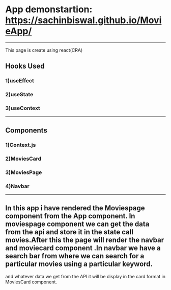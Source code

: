 # App demonstartion: https://sachinbiswal.github.io/MovieApp/
__________________________________________________________________________________________________________________________________________________
This page is create using react(CRA)
## Hooks Used
### 1)useEffect
### 2)useState
### 3)useContext
--------------------------------------------------------------------------------------------------------------------------------------------------
## Components 
### 1)Context.js
### 2)MoviesCard
### 3)MoviesPage
### 4)Navbar
--------------------------------------------------------------------------------------------------------------------------------------------------
## In this app i have rendered the Moviespage component from the App component. In moviespage component we can get the data from the api and store it in the state call movies.After this the page will render the navbar and moviecard component .In navbar we have a search bar from where we can search for a particular movies using a particular keyword.
and whatever data we get from the API it will be display in the card format in MoviesCard component.

